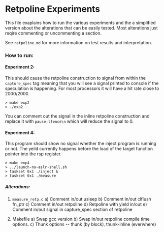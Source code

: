 # Retpoline Experiments

This file exaplains how to run the various experiments and 
the a simplified version about the alterations that can be 
easily tested. Most alterations just reqire commenting or
uncommenting a section.

See `retpoline.md` for more information on test results 
and interpretation. 

### How to run:

#### Experiment 2:
This should cause the retpoline construction to signal from 
within the `capture_spec` tag meaning that you will see
a signal printed to console if the speculation is happening.
For most processors it will have a hit rate close to 2000/2000.

```
> make exp2
> ./exp2
```

You can comment out the signal in the inline retpoline
construction and replace it with `pause;lfence\n` which 
will reduce the signal to 0. 

#### Experiment 4:
This program should show no signal whether the inject program is 
running or not. The yeild currently happens before the load of 
the target function pointer into the rsp register. 
```
> make exp4
> ../launch-no-aslr-shell.sh
> taskset 0x1 ./inject &
> taskset 0x1 ./measure
```
##### Alterations:
1. `measure_retp.c`
	a) Comment in/out usleep 
	b) Comment in/out clflush fn_ptr 
	c) Comment in/out retpoline
	d) Retpoline with yield in/out
	e) Comment in/out signal in capture_spec section of retpoline

2. Makefile
	a) Swap gcc version
	b) Swap in/out retpoline compile time options.
	c) Thunk options -- thunk (by block), thunk-inline (everwhere)


